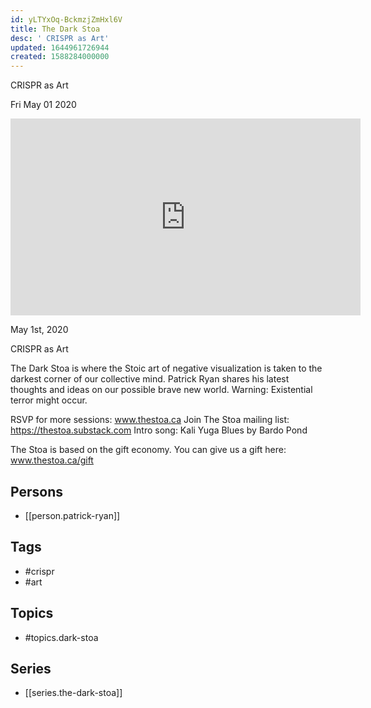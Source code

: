```yaml
---
id: yLTYxOq-BckmzjZmHxl6V
title: The Dark Stoa
desc: ' CRISPR as Art'
updated: 1644961726944
created: 1588284000000
---
```



 CRISPR as Art

Fri May 01 2020

<iframe width="560" height="315" src="https://www.youtube.com/embed/NwaM1mmu1GU" title="The Dark Stoa: CRISPR as Art w/ Patrick Ryan" frameborder="0" allow="accelerometer; autoplay; clipboard-write; encrypted-media; gyroscope; picture-in-picture" allowfullscreen ></iframe>

May 1st, 2020

CRISPR as Art

The Dark Stoa is where the Stoic art of negative visualization is taken to the darkest corner of our collective mind. Patrick Ryan shares his latest thoughts and ideas on our possible brave new world. Warning: Existential terror might occur.

RSVP for more sessions: www.thestoa.ca
Join The Stoa mailing list: https://thestoa.substack.com
Intro song: Kali Yuga Blues by Bardo Pond

The Stoa is based on the gift economy. You can give us a gift here: www.thestoa.ca/gift

## Persons

- [[person.patrick-ryan]]

## Tags

- #crispr
- #art

## Topics

- #topics.dark-stoa

## Series

- [[series.the-dark-stoa]]

